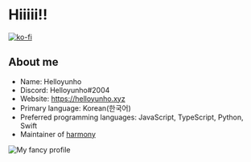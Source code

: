 # Hiiiii!!

[![ko-fi](https://ko-fi.com/img/githubbutton_sm.svg)](https://ko-fi.com/E1E64EHAV)

## About me

- Name: Helloyunho
- Discord: Helloyunho#2004
- Website: https://helloyunho.xyz
- Primary language: Korean(한국어)
- Preferred programming languages: JavaScript, TypeScript, Python, Swift
- Maintainer of [harmony](https://github.com/harmony-org/harmony)

![My fancy profile](https://github-readme-stats.vercel.app/api?username=Helloyunho&show_icons=true&theme=onedark)
